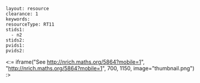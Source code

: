 ````
layout: resource
clearance: 1
keywords:
resourceType: RT11
stids1: 
  - n2
stids2:
pvids1:
pvids2:

````

<:= iframe("See http://nrich.maths.org/5864?mobile=1", "http://nrich.maths.org/5864?mobile=1", 700, 1150, image="thumbnail.png") :>



